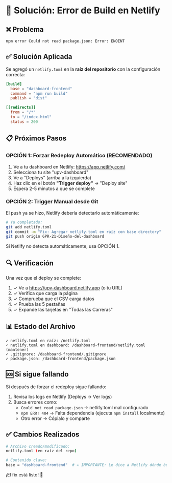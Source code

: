 # 🔧 Solución: Error de Build en Netlify

## ❌ Problema
```
npm error Could not read package.json: Error: ENOENT
```

## ✅ Solución Aplicada
Se agregó un `netlify.toml` en la **raíz del repositorio** con la configuración correcta:

```toml
[build]
  base = "dashboard-frontend"
  command = "npm run build"
  publish = "dist"

[[redirects]]
  from = "/*"
  to = "/index.html"
  status = 200
```

## 📋 Próximos Pasos

### OPCIÓN 1: Forzar Redeploy Automático (RECOMENDADO)

1. Ve a tu dashboard en Netlify: https://app.netlify.com/
2. Selecciona tu site "upv-dashboard"
3. Ve a "Deploys" (arriba a la izquierda)
4. Haz clic en el botón **"Trigger deploy"** → "Deploy site"
5. Espera 2-5 minutos a que se complete

### OPCIÓN 2: Trigger Manual desde Git

El push ya se hizo, Netlify debería detectarlo automáticamente:

```bash
# Ya completado:
git add netlify.toml
git commit -m "Fix: Agregar netlify.toml en raíz con base directory"
git push origin GPR-21-Diseño-del-dashboard
```

Si Netlify no detecta automáticamente, usa OPCIÓN 1.

## 🔍 Verificación

Una vez que el deploy se complete:

1. ✓ Ve a https://upv-dashboard.netlify.app (o tu URL)
2. ✓ Verifica que carga la página
3. ✓ Comprueba que el CSV carga datos
4. ✓ Prueba las 5 pestañas
5. ✓ Expande las tarjetas en "Todas las Carreras"

## 📊 Estado del Archivo

```
✓ netlify.toml en raíz: /netlify.toml
✓ netlify.toml en dashboard: /dashboard-frontend/netlify.toml (mantener)
✓ .gitignore: /dashboard-frontend/.gitignore
✓ package.json: /dashboard-frontend/package.json
```

## 🆘 Si sigue fallando

Si después de forzar el redeploy sigue fallando:

1. Revisa los logs en Netlify (Deploys → Ver logs)
2. Busca errores como:
   - `Could not read package.json` → netlify.toml mal configurado
   - `npm ERR! 404` → Falta dependencia (ejecuta `npm install` localmente)
   - Otro error → Cópialo y comparte

## ✅ Cambios Realizados

```bash
# Archivo creado/modificado:
netlify.toml (en raíz del repo)

# Contenido clave:
base = "dashboard-frontend"  # ← IMPORTANTE: Le dice a Netlify dónde buscar
```

¡El fix está listo! 🚀
